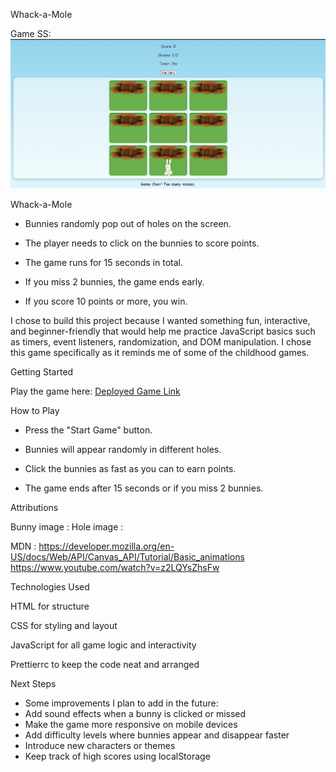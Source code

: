  Whack-a-Mole

Game SS:
![alt text](image-2.png)




Whack-a-Mole

- Bunnies randomly pop out of holes on the screen.

- The player needs to click on the bunnies to score points.

- The game runs for 15 seconds in total.

- If you miss 2 bunnies, the game ends early.

- If you score 10 points or more, you win.



I chose to build this project because I wanted something fun, interactive, and beginner-friendly that would help me practice JavaScript basics such as timers, event listeners, randomization, and DOM manipulation. I chose this game specifically as it reminds me of some of the childhood games.




Getting Started

Play the game here: [Deployed Game Link](https://husaindhaif.github.io/whack-a-mole/)



How to Play

- Press the "Start Game" button.

- Bunnies will appear randomly in different holes.

- Click the bunnies as fast as you can to earn points.

- The game ends after 15 seconds or if you miss 2 bunnies.



Attributions

Bunny image :
Hole image :

MDN : https://developer.mozilla.org/en-US/docs/Web/API/Canvas_API/Tutorial/Basic_animations
https://www.youtube.com/watch?v=z2LQYsZhsFw



Technologies Used

HTML for structure

CSS for styling and layout

JavaScript for all game logic and interactivity

Prettierrc to keep the code neat and arranged



Next Steps

- Some improvements I plan to add in the future:
- Add sound effects when a bunny is clicked or missed
- Make the game more responsive on mobile devices
- Add difficulty levels where bunnies appear and disappear faster
- Introduce new characters or themes
- Keep track of high scores using localStorage